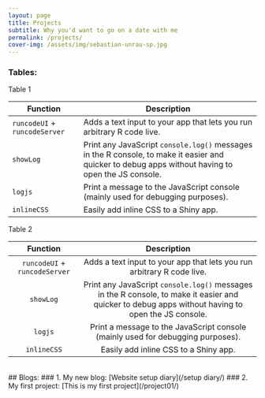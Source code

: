 ```yaml
---
layout: page
title: Projects
subtitle: Why you'd want to go on a date with me
permalink: /projects/
cover-img: /assets/img/sebastian-unrau-sp.jpg
---
```

### Tables:
Table 1
<table>
  <thead>
    <tr>
      <th>Function</th>
      <th>Description</th>
    </tr>
  </thead>
  <tbody>
    <tr>
      <td><code class="language-plaintext highlighter-rouge">runcodeUI</code> + <code class="language-plaintext highlighter-rouge">runcodeServer</code></td>
      <td>Adds a text input to your app that lets you run arbitrary R code live.</td>
    </tr>
    <tr>
      <td><code class="language-plaintext highlighter-rouge">showLog</code></td>
      <td>Print any JavaScript <code class="language-plaintext highlighter-rouge">console.log()</code> messages in the R console, to make it easier and quicker to debug apps without having to open the JS console.</td>
    </tr>
    <tr>
      <td><code class="language-plaintext highlighter-rouge">logjs</code></td>
      <td>Print a message to the JavaScript console (mainly used for debugging purposes).</td>
    </tr>
    <tr>
      <td><code class="language-plaintext highlighter-rouge">inlineCSS</code></td>
      <td>Easily add inline CSS to a Shiny app.</td>
    </tr>
  </tbody>
</table>

Table 2

|          **Function**         |                                                                   **Description**                                                                  |
|:-----------------------------:|:--------------------------------------------------------------------------------------------------------------------------------------------------:|
| `runcodeUI` + `runcodeServer` | Adds a text input to your app that lets you run arbitrary R code live.                                                                             |
| `showLog`                     | Print any JavaScript `console.log()` messages in the R console, to make it easier and quicker to debug apps without having to open the JS console. |
| `logjs`                       | Print a message to the JavaScript console (mainly used for debugging purposes).                                                                    |
| `inlineCSS`                   | Easily add inline CSS to a Shiny app.                                                                                                              |
     
<br>
## Blogs:
### 1. My new blog: [Website setup diary](/setup diary/)
### 2. My first project: [This is my first project](/project01/)